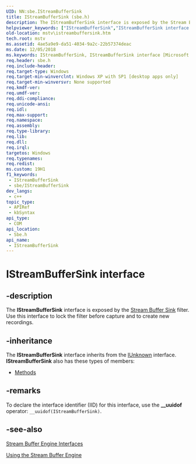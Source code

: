 ```yaml
---
UID: NN:sbe.IStreamBufferSink
title: IStreamBufferSink (sbe.h)
description: The IStreamBufferSink interface is exposed by the Stream Buffer Sink filter. Use this interface to lock the filter before capture and to create new recordings.
helpviewer_keywords: ["IStreamBufferSink","IStreamBufferSink interface [Microsoft TV Technologies]","IStreamBufferSink interface [Microsoft TV Technologies]","described","IStreamBufferSinkInterface","mstv.istreambuffersink","sbe/IStreamBufferSink"]
old-location: mstv\istreambuffersink.htm
tech.root: mstv
ms.assetid: 4ae5a9e9-da51-4034-9a2c-22b57374deac
ms.date: 12/05/2018
ms.keywords: IStreamBufferSink, IStreamBufferSink interface [Microsoft TV Technologies], IStreamBufferSink interface [Microsoft TV Technologies],described, IStreamBufferSinkInterface, mstv.istreambuffersink, sbe/IStreamBufferSink
req.header: sbe.h
req.include-header: 
req.target-type: Windows
req.target-min-winverclnt: Windows XP with SP1 [desktop apps only]
req.target-min-winversvr: None supported
req.kmdf-ver: 
req.umdf-ver: 
req.ddi-compliance: 
req.unicode-ansi: 
req.idl: 
req.max-support: 
req.namespace: 
req.assembly: 
req.type-library: 
req.lib: 
req.dll: 
req.irql: 
targetos: Windows
req.typenames: 
req.redist: 
ms.custom: 19H1
f1_keywords:
 - IStreamBufferSink
 - sbe/IStreamBufferSink
dev_langs:
 - c++
topic_type:
 - APIRef
 - kbSyntax
api_type:
 - COM
api_location:
 - Sbe.h
api_name:
 - IStreamBufferSink
---
```


# IStreamBufferSink interface


## -description

The <b>IStreamBufferSink</b> interface is exposed by the <a href="/previous-versions/windows/desktop/mstv/stream-buffer-sink-filter">Stream Buffer Sink</a> filter. Use this interface to lock the filter before capture and to create new recordings.

## -inheritance

The <b>IStreamBufferSink</b> interface inherits from the <a href="/windows/desktop/api/unknwn/nn-unknwn-iunknown">IUnknown</a> interface. <b>IStreamBufferSink</b> also has these types of members:
<ul>
<li><a href="https://docs.microsoft.com/">Methods</a></li>
</ul>

## -remarks

To declare the interface identifier (IID) for this interface, use the <b>__uuidof</b> operator: <code>__uuidof(IStreamBufferSink)</code>.

## -see-also

<a href="/previous-versions/windows/desktop/mstv/stream-buffer-engine-interfaces">Stream Buffer Engine Interfaces</a>



<a href="/previous-versions/windows/desktop/mstv/using-the-stream-buffer-engine">Using the Stream Buffer Engine</a>

